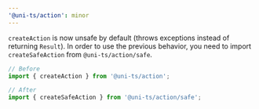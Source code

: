 ```yaml
---
'@uni-ts/action': minor
---
```


`createAction` is now unsafe by default (throws exceptions instead of returning `Result`). In order to use the previous behavior, you need to import `createSafeAction` from `@uni-ts/action/safe`.

```typescript
// Before
import { createAction } from '@uni-ts/action';

// After
import { createSafeAction } from '@uni-ts/action/safe';
```
